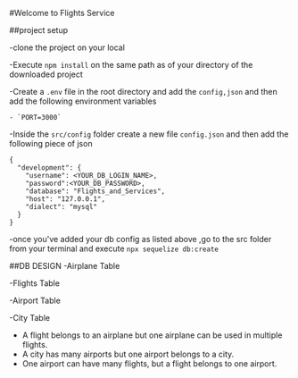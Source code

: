 #Welcome to Flights Service

##project setup

-clone the project on your local

-Execute `npm install` on the same path as of your directory of the downloaded project

-Create a `.env` file in the root directory and add the `config,json` and then add the following environment variables

    - `PORT=3000`

-Inside the `src/config` folder create a new file `config.json` and then add the following piece of json

```
{
  "development": {
    "username": <YOUR_DB_LOGIN_NAME>,
    "password":<YOUR_DB_PASSWORD>,
    "database": "Flights_and_Services",
    "host": "127.0.0.1",
    "dialect": "mysql"
  }
}

```
-once you've added  your db config as listed above ,go to the src folder from your terminal and execute `npx sequelize db:create`


##DB DESIGN
 -Airplane Table

 -Flights Table  

 -Airport Table

 -City Table



 - A flight belongs to an airplane but one airplane can be used in multiple flights.
 - A city has many airports but one airport belongs to a city.
 - One airport can have many flights, but a flight belongs to one airport.



 